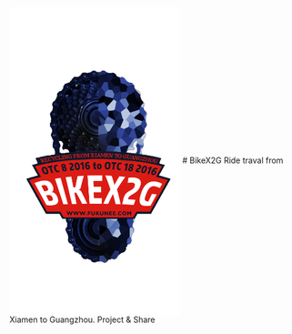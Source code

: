  <img src="https://github.com/fukunee/BikeX2G/blob/gh-pages/LOGO.png?raw=true" width = "300" height = "540" alt="图片名称" align=center />
# BikeX2G
Ride traval from Xiamen to Guangzhou. Project &amp; Share

